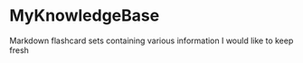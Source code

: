 # MyKnowledgeBase
Markdown flashcard sets containing various information I would like to keep fresh
